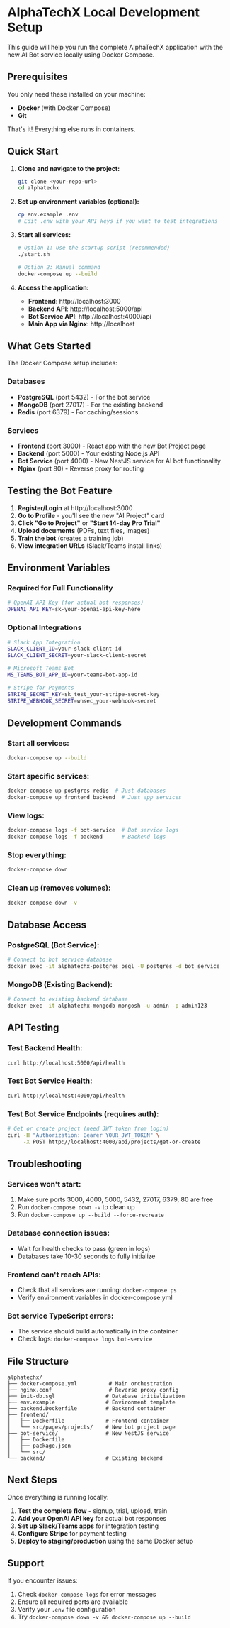# AlphaTechX Local Development Setup

This guide will help you run the complete AlphaTechX application with the new AI Bot service locally using Docker Compose.

## Prerequisites

You only need these installed on your machine:
- **Docker** (with Docker Compose)
- **Git**

That's it! Everything else runs in containers.

## Quick Start

1. **Clone and navigate to the project:**
   ```bash
   git clone <your-repo-url>
   cd alphatechx
   ```

2. **Set up environment variables (optional):**
   ```bash
   cp env.example .env
   # Edit .env with your API keys if you want to test integrations
   ```

3. **Start all services:**
   ```bash
   # Option 1: Use the startup script (recommended)
   ./start.sh
   
   # Option 2: Manual command
   docker-compose up --build
   ```

4. **Access the application:**
   - **Frontend**: http://localhost:3000
   - **Backend API**: http://localhost:5000/api
   - **Bot Service API**: http://localhost:4000/api
   - **Main App via Nginx**: http://localhost

## What Gets Started

The Docker Compose setup includes:

### Databases
- **PostgreSQL** (port 5432) - For the bot service
- **MongoDB** (port 27017) - For the existing backend
- **Redis** (port 6379) - For caching/sessions

### Services
- **Frontend** (port 3000) - React app with the new Bot Project page
- **Backend** (port 5000) - Your existing Node.js API
- **Bot Service** (port 4000) - New NestJS service for AI bot functionality
- **Nginx** (port 80) - Reverse proxy for routing

## Testing the Bot Feature

1. **Register/Login** at http://localhost:3000
2. **Go to Profile** - you'll see the new "AI Project" card
3. **Click "Go to Project"** or **"Start 14-day Pro Trial"**
4. **Upload documents** (PDFs, text files, images)
5. **Train the bot** (creates a training job)
6. **View integration URLs** (Slack/Teams install links)

## Environment Variables

### Required for Full Functionality
```bash
# OpenAI API Key (for actual bot responses)
OPENAI_API_KEY=sk-your-openai-api-key-here
```

### Optional Integrations
```bash
# Slack App Integration
SLACK_CLIENT_ID=your-slack-client-id
SLACK_CLIENT_SECRET=your-slack-client-secret

# Microsoft Teams Bot
MS_TEAMS_BOT_APP_ID=your-teams-bot-app-id

# Stripe for Payments
STRIPE_SECRET_KEY=sk_test_your-stripe-secret-key
STRIPE_WEBHOOK_SECRET=whsec_your-webhook-secret
```

## Development Commands

### Start all services:
```bash
docker-compose up --build
```

### Start specific services:
```bash
docker-compose up postgres redis  # Just databases
docker-compose up frontend backend  # Just app services
```

### View logs:
```bash
docker-compose logs -f bot-service  # Bot service logs
docker-compose logs -f backend      # Backend logs
```

### Stop everything:
```bash
docker-compose down
```

### Clean up (removes volumes):
```bash
docker-compose down -v
```

## Database Access

### PostgreSQL (Bot Service):
```bash
# Connect to bot service database
docker exec -it alphatechx-postgres psql -U postgres -d bot_service
```

### MongoDB (Existing Backend):
```bash
# Connect to existing backend database
docker exec -it alphatechx-mongodb mongosh -u admin -p admin123
```

## API Testing

### Test Backend Health:
```bash
curl http://localhost:5000/api/health
```

### Test Bot Service Health:
```bash
curl http://localhost:4000/api/health
```

### Test Bot Service Endpoints (requires auth):
```bash
# Get or create project (need JWT token from login)
curl -H "Authorization: Bearer YOUR_JWT_TOKEN" \
     -X POST http://localhost:4000/api/projects/get-or-create
```

## Troubleshooting

### Services won't start:
1. Make sure ports 3000, 4000, 5000, 5432, 27017, 6379, 80 are free
2. Run `docker-compose down -v` to clean up
3. Run `docker-compose up --build --force-recreate`

### Database connection issues:
- Wait for health checks to pass (green in logs)
- Databases take 10-30 seconds to fully initialize

### Frontend can't reach APIs:
- Check that all services are running: `docker-compose ps`
- Verify environment variables in docker-compose.yml

### Bot service TypeScript errors:
- The service should build automatically in the container
- Check logs: `docker-compose logs bot-service`

## File Structure

```
alphatechx/
├── docker-compose.yml          # Main orchestration
├── nginx.conf                  # Reverse proxy config
├── init-db.sql                # Database initialization
├── env.example                # Environment template
├── backend.Dockerfile         # Backend container
├── frontend/
│   ├── Dockerfile             # Frontend container
│   └── src/pages/projects/    # New bot project page
├── bot-service/               # New NestJS service
│   ├── Dockerfile
│   ├── package.json
│   └── src/
└── backend/                   # Existing backend
```

## Next Steps

Once everything is running locally:

1. **Test the complete flow** - signup, trial, upload, train
2. **Add your OpenAI API key** for actual bot responses
3. **Set up Slack/Teams apps** for integration testing
4. **Configure Stripe** for payment testing
5. **Deploy to staging/production** using the same Docker setup

## Support

If you encounter issues:
1. Check `docker-compose logs` for error messages
2. Ensure all required ports are available
3. Verify your `.env` file configuration
4. Try `docker-compose down -v && docker-compose up --build`
